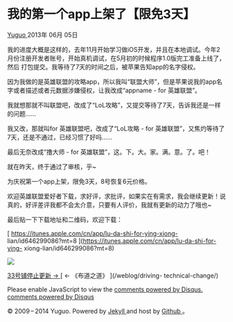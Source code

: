 #  我的第一个app上架了【限免3天】

[ Yuguo ](http://yuguo.us) 2013年 06月 05日

我的进度大概是这样的，去年11月开始学习做iOS开发，并且在本地调试。今年2月份注册开发者账号，开始真机调试，在5月初的时候程序1.0版完工准备上线了，然后
打包提交。我等待了7天的时间之后，被苹果告知app的名字侵权。

因为我做的是英雄联盟的攻略app，所以我叫“联盟大师”，但是苹果说我的app名字或者描述或者元数据涉嫌侵权，让我改成“appname - for
英雄联盟”。

我就想那就不叫联盟吧，改成了“LoL攻略”，又提交等待了7天，告诉我还是一样的问题……

我又改，那就叫for 英雄联盟吧，改成了“LoL攻略 - for 英雄联盟”，又焦灼等待了7天，还是不通过，已经习惯了好吗……

最后无奈改成“撸大师 - for 英雄联盟”，这。下。大。家。满。意。了。吧！

就在昨天，终于通过了审核，乎~

为庆祝第一个app上架，限免3天，8号恢复6元价格。

欢迎英雄联盟爱好者下载，求好评，求批评，如果实在有需求，我会继续更新！说真的，好评差评我都不会太介意，只要有人评价，我就有更新的动力了哦也~

最后贴一下下载地址和二维码，欢迎下载：

[ https://itunes.apple.com/cn/app/lu-da-shi-for-ying-xiong-
lian/id646299086?mt=8 ](https://itunes.apple.com/cn/app/lu-da-shi-for-ying-
xiong-lian/id646299086?mt=8)

![](/files/2013/06/lol-app.jpg)

[ 33号铺停止更新 → ](/weblog/33pu-stop-update/) [ ← 《布道之道》 ](/weblog/driving-
technical-change/)

Please enable JavaScript to view the [ comments powered by Disqus.
](http://disqus.com/?ref_noscript) [ comments powered by  Disqus
](http://disqus.com)

© 2009 – 2014 Yuguo. Powered by [ Jekyll ](https://github.com/mojombo/jekyll)
and host by [ Github ](https://github.com/yuguo) 。

